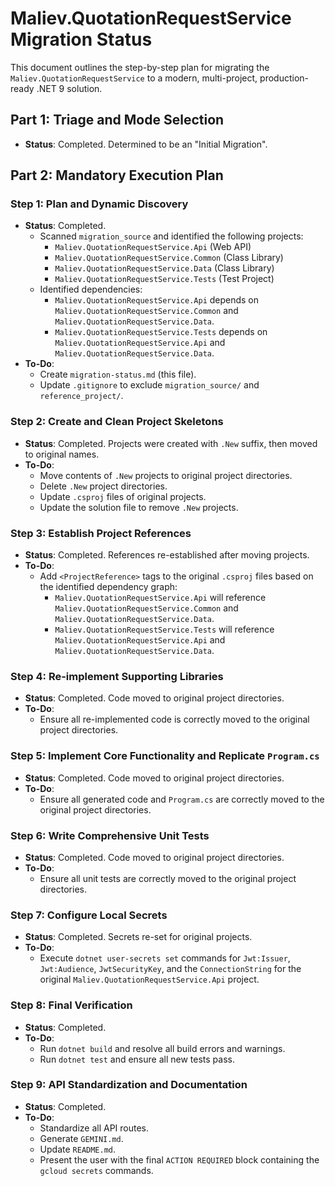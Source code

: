 # Maliev.QuotationRequestService Migration Status

This document outlines the step-by-step plan for migrating the `Maliev.QuotationRequestService` to a modern, multi-project, production-ready .NET 9 solution.

## Part 1: Triage and Mode Selection
*   **Status**: Completed. Determined to be an "Initial Migration".

## Part 2: Mandatory Execution Plan

### Step 1: Plan and Dynamic Discovery
*   **Status**: Completed.
    *   Scanned `migration_source` and identified the following projects:
        *   `Maliev.QuotationRequestService.Api` (Web API)
        *   `Maliev.QuotationRequestService.Common` (Class Library)
        *   `Maliev.QuotationRequestService.Data` (Class Library)
        *   `Maliev.QuotationRequestService.Tests` (Test Project)
    *   Identified dependencies:
        *   `Maliev.QuotationRequestService.Api` depends on `Maliev.QuotationRequestService.Common` and `Maliev.QuotationRequestService.Data`.
        *   `Maliev.QuotationRequestService.Tests` depends on `Maliev.QuotationRequestService.Api` and `Maliev.QuotationRequestService.Data`.
*   **To-Do**:
    *   Create `migration-status.md` (this file).
    *   Update `.gitignore` to exclude `migration_source/` and `reference_project/`.

### Step 2: Create and Clean Project Skeletons
*   **Status**: Completed. Projects were created with `.New` suffix, then moved to original names.
*   **To-Do**:
    *   Move contents of `.New` projects to original project directories.
    *   Delete `.New` project directories.
    *   Update `.csproj` files of original projects.
    *   Update the solution file to remove `.New` projects.

### Step 3: Establish Project References
*   **Status**: Completed. References re-established after moving projects.
*   **To-Do**:
    *   Add `<ProjectReference>` tags to the original `.csproj` files based on the identified dependency graph:
        *   `Maliev.QuotationRequestService.Api` will reference `Maliev.QuotationRequestService.Common` and `Maliev.QuotationRequestService.Data`.
        *   `Maliev.QuotationRequestService.Tests` will reference `Maliev.QuotationRequestService.Api` and `Maliev.QuotationRequestService.Data`.

### Step 4: Re-implement Supporting Libraries
*   **Status**: Completed. Code moved to original project directories.
*   **To-Do**:
    *   Ensure all re-implemented code is correctly moved to the original project directories.

### Step 5: Implement Core Functionality and Replicate `Program.cs`
*   **Status**: Completed. Code moved to original project directories.
*   **To-Do**:
    *   Ensure all generated code and `Program.cs` are correctly moved to the original project directories.

### Step 6: Write Comprehensive Unit Tests
*   **Status**: Completed. Code moved to original project directories.
*   **To-Do**:
    *   Ensure all unit tests are correctly moved to the original project directories.

### Step 7: Configure Local Secrets
*   **Status**: Completed. Secrets re-set for original projects.
*   **To-Do**:
    *   Execute `dotnet user-secrets set` commands for `Jwt:Issuer`, `Jwt:Audience`, `JwtSecurityKey`, and the `ConnectionString` for the original `Maliev.QuotationRequestService.Api` project.

### Step 8: Final Verification
*   **Status**: Completed.
*   **To-Do**:
    *   Run `dotnet build` and resolve all build errors and warnings.
    *   Run `dotnet test` and ensure all new tests pass.

### Step 9: API Standardization and Documentation
*   **Status**: Completed.
*   **To-Do**:
    *   Standardize all API routes.
    *   Generate `GEMINI.md`.
    *   Update `README.md`.
    *   Present the user with the final `ACTION REQUIRED` block containing the `gcloud secrets` commands.

